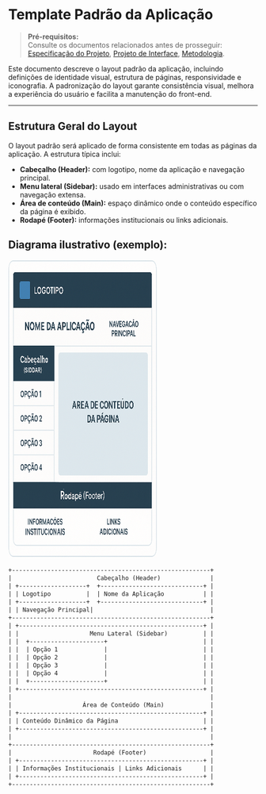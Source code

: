 # Template Padrão da Aplicação

> **Pré-requisitos:**  
> Consulte os documentos relacionados antes de prosseguir: <a href="02-Especificação do Projeto.md"> Especificação do Projeto</a>, <a href="04-Projeto de Interface.md"> Projeto de Interface</a>, <a href="03-Metodologia.md"> Metodologia</a>.

Este documento descreve o layout padrão da aplicação, incluindo definições de identidade visual, estrutura de páginas, responsividade e iconografia. A padronização do layout garante consistência visual, melhora a experiência do usuário e facilita a manutenção do front-end.

---

## Estrutura Geral do Layout

O layout padrão será aplicado de forma consistente em todas as páginas da aplicação. A estrutura típica inclui:

- **Cabeçalho (Header):** com logotipo, nome da aplicação e navegação principal.
- **Menu lateral (Sidebar):** usado em interfaces administrativas ou com navegação extensa.
- **Área de conteúdo (Main):** espaço dinâmico onde o conteúdo específico da página é exibido.
- **Rodapé (Footer):** informações institucionais ou links adicionais.

## Diagrama ilustrativo (exemplo):

<img src="img/EstruturaLayout.png" width="300" height="600" />

```plaintext
+--------------------------------------------------------+
|                        Cabeçalho (Header)              |
| +-------------------+  +-----------------------------+ |
| | Logotipo          |  | Nome da Aplicação           | |
| +-------------------+  +-----------------------------+ |
| | Navegação Principal|                                 |
+--------------------------------------------------------+
| +----------------------------------------------------+ |
| |                    Menu Lateral (Sidebar)          | |
| |  +---------------------+                           | |
| |  | Opção 1             |                           | |
| |  | Opção 2             |                           | |
| |  | Opção 3             |                           | |
| |  | Opção 4             |                           | |
| |  +---------------------+                           | |
| +----------------------------------------------------+ |
|                                                        |
|                    Área de Conteúdo (Main)             |
| +----------------------------------------------------+ |
| | Conteúdo Dinâmico da Página                        | |
| +----------------------------------------------------+ |
|                                                        |
+--------------------------------------------------------+
|                       Rodapé (Footer)                  |
| +----------------------------------------------------+ |
| | Informações Institucionais | Links Adicionais      | |
| +----------------------------------------------------+ |
+--------------------------------------------------------+
